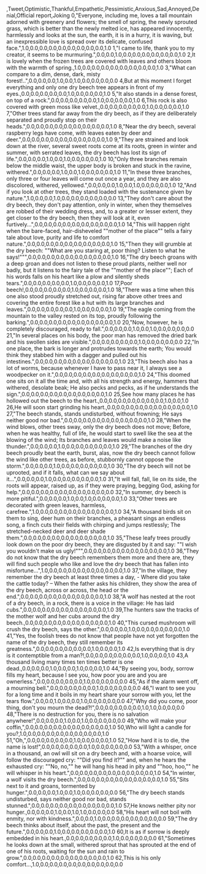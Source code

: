 ,Tweet,Optimistic,Thankful,Empathetic,Pessimistic,Anxious,Sad,Annoyed,Denial,Official report,Joking
0,"Everyone, including me, loves a tall mountain adorned with greenery and flowers; the smell of spring, the newly sprouted grass, which is better than the newly melted ice, has appeared innocently, harmlessly and looks at the sun, the earth, it is in a hurry, it is waving, but an inexpressible love is spread over its delicate, confused face.",1.0,0.0,0.0,0.0,0.0,0.0,0.0,0.0,0.0,1.0
1,"I came to life, thank you to my creator, it seems to be murmuring.",0.0,0.0,1.0,0.0,0.0,0.0,0.0,0.0,0.0,1.0
2,It is lovely when the frozen trees are covered with leaves and others bloom with the warmth of spring.,1.0,0.0,0.0,0.0,0.0,0.0,0.0,0.0,0.0,1.0
3,"What can compare to a dim, dense, dark, misty forest!..",0.0,0.0,0.0,1.0,0.0,1.0,0.0,0.0,0.0,0.0
4,But at this moment I forget everything and only one dry beech tree appears in front of my eyes.,0.0,0.0,0.0,0.0,0.0,1.0,0.0,0.0,0.0,1.0
5,"It also stands in a dense forest, on top of a rock.",0.0,0.0,0.0,0.0,0.0,1.0,0.0,0.0,0.0,1.0
6,This rock is also covered with green moss like velvet.,0.0,0.0,0.0,0.0,0.0,1.0,0.0,0.0,0.0,1.0
7,"Other trees stand far away from the dry beech, as if they are deliberately separated and proudly stop on their heads.",0.0,0.0,0.0,0.0,0.0,0.0,0.0,0.0,0.0,1.0
8,"Near the dry beech, several raspberry legs have come, with leaves eaten by deer and deer.",0.0,0.0,0.0,0.0,0.0,0.0,0.0,0.0,0.0,1.0
9,"They are strained and look down at the river, several sweet roots come at its roots, green in winter and summer, with serrated leaves, the dry beech has lost its sign of life.",0.0,0.0,0.0,1.0,0.0,1.0,0.0,0.0,0.0,1.0
10,"Only three branches remain below the middle waist, the upper body is broken and stuck in the ravine, withered.",0.0,0.0,0.0,1.0,0.0,1.0,0.0,0.0,0.0,1.0
11,"In these three branches, only three or four leaves will come out once a year, and they are also discolored, withered, yellowed.",0.0,0.0,0.0,1.0,0.0,1.0,0.0,0.0,0.0,1.0
12,"And if you look at other trees, they stand loaded with the sustenance given by nature.",1.0,0.0,0.0,1.0,0.0,0.0,0.0,0.0,0.0,0.0
13,"They don't care about the dry beech, they don't pay attention, only in winter, when they themselves are robbed of their wedding dress, and, to a greater or lesser extent, they get closer to the dry beech, then they will look at it, even furtively...",0.0,0.0,0.0,0.0,0.0,0.0,0.0,0.0,0.0,1.0
14,"This will happen right when the bare-faced, hair-disheveled ""mother of the place"" tells a fairy tale about love, purity and life to comfort nature.",0.0,0.0,0.0,0.0,0.0,0.0,0.0,0.0,0.0,1.0
15,"Then they will grumble at the dry beech: ""What are you staring at, poor thing? Listen to what he says!""",0.0,0.0,0.0,0.0,0.0,0.0,0.0,0.0,0.0,1.0
16,"The dry beech groans with a deep groan and does not listen to these proud plants, neither well nor badly, but it listens to the fairy tale of the ""mother of the place""; Each of his words falls on his heart like a plow and silently sheds tears.",0.0,0.0,0.0,0.0,0.0,1.0,0.0,0.0,0.0,1.0
17,Poor beech!,0.0,0.0,0.0,0.0,0.0,1.0,0.0,0.0,0.0,1.0
18,"There was a time when this one also stood proudly stretched out, rising far above other trees and covering the entire forest like a hut with its large branches and leaves.",0.0,0.0,0.0,0.0,0.0,1.0,0.0,0.0,0.0,1.0
19,"The eagle coming from the mountain to the valley rested on its top, proudly following the barking.",0.0,0.0,0.0,0.0,0.0,0.0,0.0,0.0,0.0,1.0
20,"Now, however, he is completely discouraged, ready to fall.",0.0,0.0,0.0,1.0,0.0,1.0,0.0,0.0,0.0,0.0
21,"In several places on his body, the poor man has removed the dried bark and his swollen sides are visible.",0.0,0.0,0.0,0.0,0.0,1.0,0.0,0.0,0.0,0.0
22,"In one place, the bark is longer and protrudes towards the earth; You would think they stabbed him with a dagger and pulled out his intestines.",0.0,0.0,0.0,0.0,0.0,0.0,0.0,0.0,0.0,1.0
23,"This beech also has a lot of worms, because whenever I have to pass near it, I always see a woodpecker on it.",0.0,0.0,0.0,0.0,0.0,0.0,0.0,0.0,0.0,1.0
24,"This doomed one sits on it all the time and, with all his strength and energy, hammers that withered, desolate beak; He also pecks and pecks, as if he understands the sign.",0.0,0.0,0.0,0.0,0.0,0.0,0.0,0.0,0.0,1.0
25,See how many places he has hollowed out the beech to the heart.,0.0,0.0,0.0,0.0,0.0,0.0,0.0,1.0,0.0,1.0
26,He will soon start grinding his heart.,0.0,0.0,0.0,0.0,0.0,0.0,0.0,0.0,0.0,1.0
27,"The beech stands, stands undisturbed, without frowning; He says neither good nor bad.",0.0,0.0,0.0,0.0,0.0,0.0,0.0,0.0,0.0,1.0
28,"When the wind blows, other trees sway, only the dry beech does not move; Before, when he was healthy, full of life, he would start to swell like the sea at the blowing of the wind; Its branches and leaves would make a noise like thunder.",0.0,0.0,0.0,1.0,0.0,0.0,0.0,0.0,0.0,1.0
29,"The branches of the dry beech proudly beat the earth, burst, alas, now the dry beech cannot follow the wind like other trees, as before, stubbornly cannot oppose the storm.",0.0,0.0,0.0,1.0,0.0,0.0,0.0,0.0,0.0,1.0
30,"The dry beech will not be uprooted, and if it falls, what can we say about it...",0.0,0.0,0.0,1.0,0.0,0.0,0.0,0.0,0.0,1.0
31,"It will fall, fall, lie on its side, the roots will appear, raised up, as if they were praying, begging God, asking for help.",0.0,0.0,0.0,0.0,0.0,0.0,0.0,0.0,0.0,0.0
32,"In summer, dry beech is more pitiful.",0.0,0.0,0.0,1.0,0.0,1.0,0.0,0.0,0.0,1.0
33,"Other trees are decorated with green leaves, harmless, carefree.",1.0,0.0,0.0,0.0,0.0,0.0,0.0,0.0,0.0,1.0
34,"A thousand birds sit on them to sing, deer hum on their branches, a pheasant sings an endless song, a finch cuts their fields with chirping and jumps restlessly; The stretched-necked deer and deer shade them.",0.0,0.0,0.0,0.0,0.0,0.0,0.0,0.0,0.0,1.0
35,"These leafy trees proudly look down on the poor dry beech, they are disgusted by it and say: ""I wish you wouldn't make us ugly!""",0.0,0.0,0.0,0.0,0.0,0.0,0.0,0.0,0.0,1.0
36,"They do not know that the dry beech remembers them more and there are, they will find such people who like and love the dry beech that has fallen into misfortune...",1.0,0.0,0.0,0.0,0.0,0.0,0.0,0.0,0.0,1.0
37,"In the village, they remember the dry beech at least three times a day, - Where did you take the cattle today? – When the father asks his children, they show the area of ​​the dry beech, across or across, the head or the end.",0.0,0.0,0.0,0.0,0.0,0.0,0.0,0.0,0.0,1.0
38,"A wolf has nested at the root of a dry beech, in a rock, there is a voice in the village: He has laid cubs.",0.0,0.0,0.0,0.0,0.0,0.0,0.0,0.0,0.0,1.0
39,The hunters saw the tracks of the mother wolf and her cubs around the dry beech.,0.0,0.0,0.0,0.0,0.0,0.0,0.0,0.0,0.0,1.0
40,"This cursed mushroom will crush the dry beech, says the other.",0.0,0.0,0.0,1.0,0.0,0.0,0.0,0.0,0.0,1.0
41,"Yes, the foolish trees do not know that people have not yet forgotten the name of the dry beech, they still remember its greatness.",0.0,0.0,0.0,0.0,0.0,0.0,1.0,0.0,0.0,1.0
42,Is everything that is dry is it contemptible from a man?!,0.0,0.0,0.0,0.0,0.0,0.0,1.0,0.0,0.0,1.0
43,A thousand living many times ten times better is one dead.,0.0,0.0,0.0,1.0,0.0,0.0,1.0,0.0,0.0,1.0
44,"By seeing you, body, sorrow fills my heart, because I see you, how poor you are and you are ownerless.",0.0,0.0,0.0,0.0,0.0,1.0,0.0,0.0,0.0,0.0
45,"As if the alarm went off, a mourning bell.",0.0,0.0,0.0,0.0,0.0,1.0,0.0,0.0,0.0,0.0
46,"I want to see you for a long time and it boils in my heart share your sorrow with you, let the tears flow.",0.0,0.0,1.0,0.0,0.0,1.0,0.0,0.0,0.0,0.0
47,"Why did you come, poor thing, don't you mourn the dead?!",0.0,0.0,0.0,0.0,0.0,1.0,1.0,0.0,0.0,0.0
48,"There is no destruction for you, there is no salvation anywhere!",0.0,0.0,0.0,1.0,0.0,1.0,0.0,0.0,0.0,0.0
49,"Who will make your coffin,",0.0,0.0,0.0,0.0,0.0,0.0,0.0,0.0,0.0,1.0
50,Who will light a candle for you?,1.0,0.0,0.0,0.0,0.0,0.0,0.0,0.0,0.0,1.0
51,"Oh,",0.0,0.0,0.0,0.0,0.0,1.0,0.0,0.0,0.0,1.0
52,"How hard it is to die, the name is lost!",0.0,0.0,0.0,0.0,0.0,1.0,0.0,0.0,0.0,0.0
53,"With a whisper, once in a thousand, an owl will sit on a dry beech and, with a hoarse voice, will follow the discouraged cry: ""Did you find it?"" and, when he hears the exhausted cry: ""No, no,"" he will hang his head in pity and ""hoo, hoo,"" he will whisper in his heart.",0.0,0.0,0.0,0.0,0.0,0.0,0.0,0.0,0.0,1.0
54,"In winter, a wolf visits the dry beech.",0.0,0.0,0.0,0.0,0.0,0.0,0.0,0.0,0.0,1.0
55,"Sits next to it and groans, tormented by hunger.",0.0,0.0,0.0,1.0,0.0,1.0,0.0,0.0,0.0,0.0
56,"The dry beech stands undisturbed, says neither good nor bad, stands stunned.",0.0,0.0,0.0,0.0,0.0,0.0,0.0,0.0,0.0,1.0
57,He knows neither pity nor hunger.,0.0,0.0,0.0,1.0,0.0,1.0,1.0,0.0,0.0,0.0
58,"His heart will not boil with enmity, nor with kindness.",0.0,0.0,1.0,0.0,0.0,0.0,0.0,0.0,0.0,0.0
59,"The dry beech thinks about itself, about the past, the present and the future.",0.0,0.0,0.0,1.0,0.0,0.0,0.0,0.0,0.0,1.0
60,It is as if sorrow is deeply embedded in his heart.,0.0,0.0,0.0,0.0,0.0,1.0,0.0,0.0,0.0,0.0
61,"Sometimes he looks down at the small, withered sprout that has sprouted at the end of one of his roots, waiting for the sun and rain to grow.",0.0,0.0,0.0,0.0,0.0,0.0,0.0,0.0,0.0,1.0
62,This is his only comfort...,1.0,0.0,0.0,0.0,0.0,0.0,0.0,0.0,0.0,0.0
